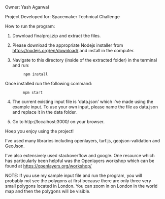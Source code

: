 Owner: Yash Agarwal

Project Developed for: Spacemaker Technical Challenge

How to run the program:

1) Download finalproj.zip and extract the files.
2) Please download the appropriate Nodejs installer from https://nodejs.org/en/download/ and install in the computer.
3) Navigate to this directory (inside of the extracted folder) in the terminal and run:
		
			npm install

Once installed run the following command:

			npm start 


4) The current existing input file is 'data.json' which I've made using the example input. To use your own input, please name the file as data.json and replace it in the data folder.
 

5) Go to http://localhost:3000/ on your browser.

Hoep you enjoy using the project! 

I've used many libraries including openlayers, turf.js, geojson-validation and GeoJson. 

I've also extensively used stackoverflow and google. One resource which has particularly been helpful was the Openlayers workshop which can be found at https://openlayers.org/workshop/

NOTE: If you use my sample input file and run the program, you will probably not see the polygons at first because there are only three very small polygons located in London. You can zoom in on London in the world map and then the polygons will be visible.


